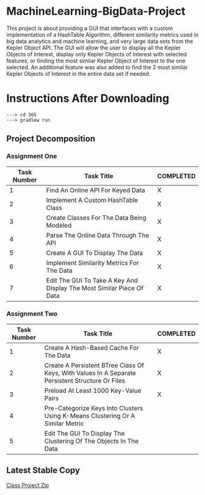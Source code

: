 # MachineLearning-BigData-Project
This project is about providing a GUI that interfaces with a custom implementation of a HashTable Algorithm, different similarity metrics used in big data analytics and machine learning, and very large data sets from the Kepler Object API. The GUI will allow the user to display all the Kepler Objects of Interest, display only Kepler Objects of Interest with selected features, or finding the most similar Kepler Object of Interest to the one selected. An additional feature was also added to find the 2 most similar Kepler Objects of Interest in the entire data set if needed.
# Instructions After Downloading
```
---> cd 365
---> gradlew run
```

## Project Decomposition
### Assignment One
Task Number | Task Title | COMPLETED
----------- | ---------- | ---------
1 | Find An Online API For Keyed Data | X
2 | Implement A Custom HashTable Class | X
3 | Create Classes For The Data Being Modeled | X
4 | Parse The Online Data Through The API | X
5 | Create A GUI To Display The Data | X
6 | Implement Similarity Metrics For The Data | X
7 | Edit The GUI To Take A Key And Display The Most Similar Piece Of Data | X

### Assignment Two
Task Number | Task Title | COMPLETED
----------- | ---------- | ---------
1 | Create A Hash-Based Cache For The Data | X
2 | Create A Persistent BTree Class Of Keys, With Values In A Separate Persistent Structure Or Files | X
3 | Preload At Least 1000 Key-Value Pairs | X
4 | Pre-Categorize Keys Into Clusters Using K-Means Clustering Or A Similar Metric | 
5 | Edit The GUI To Display The Clustering Of The Objects In The Data | 

## Latest Stable Copy
[Class Project Zip](http://cs.oswego.edu/~kzeller/Portfolio/coursework/csc365/MachineLearning-BigData-Project.zip)